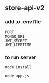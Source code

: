 ## store-api-v2

### add to .env file
	PORT
	MONGO_URI
	JWT_SECRET
	JWT_LIFETIME

### to run server
	node install

	node app.js

